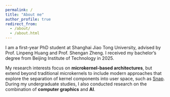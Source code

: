 ```yaml
---
permalink: /
title: "About me"
author_profile: true
redirect_from: 
  - /about/
  - /about.html
---
```


I am a first-year PhD student at Shanghai Jiao Tong University, advised by Prof.
Linpeng Huang and Prof. Shengan Zheng. I received my bachelor’s degree from
Beijing Institute of Technology in 2025.

My research interests focus on **microkernel-based architectures**, but extend
beyond traditional microkernels to include modern approaches that explore the
separation of kernel components into user space, such as 
[Snap](https://abelay.github.io/6828seminar/papers/marty:snap.pdf).
During my undergraduate studies, I also conducted research on the combination of
**computer graphics** and **AI**.
